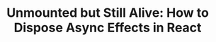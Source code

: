 ---
title: "Unmounted but Still Alive: How to Dispose Async Effects in React"
description: "How to handle the asynchornous effects in React that might finish after the component had unmounted."  
published: "2021-05-18T12:30Z"
modified: "2021-05-18T12:30Z"
thumbnail: "./images/cover-2.png"
slug: react-dispose-async-effects
tags: ['react', 'async']
recommended: ['react-useeffect-infinite-loop', 'react-hooks-stale-closures']
type: post
---